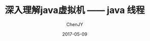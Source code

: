 ---
layout: post
title: "深入理解java虚拟机 —— java 线程"
subtitle: ""
date: 2017-05-09
author: "ChenJY"
header-img: "img/drive.jpg"
catalog: true
tags: 
    - 深入理解Java虚拟机
---
